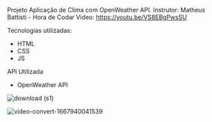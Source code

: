 Projeto Aplicação de Clima com OpenWeather API. Instrutor: Matheus Battisti - Hora de Codar Video: https://youtu.be/VS8EBgPwsSU

Tecnologias utilizadas: 

- HTML
- CSS
- JS

API Utilizada 

- OpenWeather API


![download (s1)](https://user-images.githubusercontent.com/24213563/200613766-e29fc896-74ed-412c-a089-cc1dcb10a319.png)



![video-convert-1667940041539](https://user-images.githubusercontent.com/24213563/200671163-c9b88437-6373-4f53-bb6c-3ec61c786d36.gif)
